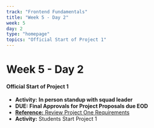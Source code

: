 ```yaml
---
track: "Frontend Fundamentals"
title: "Week 5 - Day 2"
week: 5
day: 2
type: "homepage"
topics: "Official Start of Project 1"
---
```



# Week 5 - Day 2

#### Official Start of Project 1

- **Activity:** ****In person standup with squad leader****
- **DUE:** **Final Approvals for Project Proposals due EOD**
- [**Reference:** Review Project One Requirements](/unit-projects/unit-one-project-requirements-portfolio/)
- **Activity:** Students Start Project 1